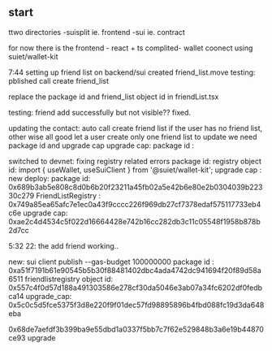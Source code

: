 ## start
ttwo directories
-suisplit ie. frontend
-sui ie. contract

for now there is the frontend - react + ts 
    complited- wallet coonect using suiet/wallet-kit

7:44
    setting up friend list on backend/sui
    created friend_list.move
    testing:
        pblished
        call create friend_list

replace the package id and friend_list object id in friendList.tsx

testing:
    friend add successfully but not visible??
    fixed.

updating the contact:
    auto call create friend list if the user has no friend list, other wise all good
    let a user create only one friend list
    to update we need package id and upgrade cap
    upgrade cap: 
    package id : 


switched to devnet:
    fixing registry related errors
    package id: 
    registry object id: 
    import { useWallet, useSuiClient } from '@suiet/wallet-kit';
    upgrade cap : 
new deploy:
    package id: 0x689b3ab5e808c8d0b6b20f23211a45fb02a5e42b6e80e2b0304039b22330c279
    FriendListRegistry : 0x749a85ea65afc7e1ec0a43f9cccc226f969db27cf7378edaf575117733eb4c6e
    upgrade cap: 0xae2c4d4534c5f022d16664428e742b16cc282db3c11c05548f1958b878b2d7cc


5:32 22: the add friend working..


new:
    sui client publish --gas-budget 100000000
    package id : 0xa51f7191b61e90545b5b30f88481402dbc4ada4742dc941694f20f89d58a6511
    friendlistregistry object id: 0x557c4f0d57d188a491303586e278cf30da5046e3ab07a34fc6202df0fedbca14
    upgrade_cap: 0x5c0c5d5fce5375f3d8e220f9f01dec57fd98895896b4fbd088fc19d3da648eba


0x68de7aefdf3b399ba9e55dbd1a0337f5bb7c7f62e529848b3a6e19b44870ce93 upgrade

